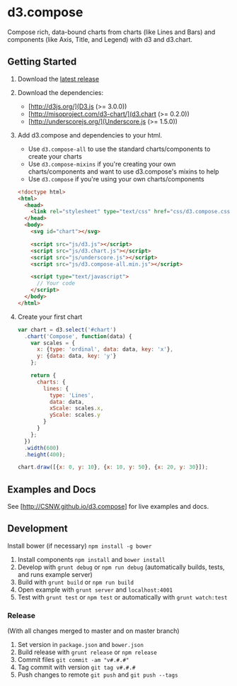 # d3.compose

Compose rich, data-bound charts from charts (like Lines and Bars) and components (like Axis, Title, and Legend) with d3 and d3.chart.

## Getting Started

1. Download the [latest release](https://github.com/CSNW/d3.compose/releases)
2. Download the dependencies:
    
    - [http://d3js.org/](D3.js (>= 3.0.0))
    - [http://misoproject.com/d3-chart/](d3.chart (>= 0.2.0))
    - [http://underscorejs.org/](Underscore.js (>= 1.5.0))

3. Add d3.compose and dependencies to your html.

    - Use `d3.compose-all` to use the standard charts/components to create your charts
    - Use `d3.compose-mixins` if you're creating your own charts/components and want to use d3.compose's mixins to help
    - Use `d3.compose` if you're using your own charts/components

    ```html
    <!doctype html>
    <html>
      <head>
        <link rel="stylesheet" type="text/css" href="css/d3.compose.css">
      </head>
      <body>
        <svg id="chart"></svg>

        <script src="js/d3.js"></script>
        <script src="js/d3.chart.js"></script>
        <script src="js/underscore.js"></script>
        <script src="js/d3.compose-all.min.js"></script>

        <script type="text/javascript">
          // Your code
        </script>
      </body>
    </html>
    ```

4. Create your first chart

    ```js
    var chart = d3.select('#chart')
      .chart('Compose', function(data) {
        var scales = {
          x: {type: 'ordinal', data: data, key: 'x'},
          y: {data: data, key: 'y'}
        };

        return {
          charts: {
            lines: {
              type: 'Lines', 
              data: data,
              xScale: scales.x,
              yScale: scales.y
            }
          }
        };
      })
      .width(600)
      .height(400);

    chart.draw([{x: 0, y: 10}, {x: 10, y: 50}, {x: 20, y: 30}]);
    ```

## Examples and Docs

See [http://CSNW.github.io/d3.compose] for live examples and docs.

## Development

Install bower (if necessary) `npm install -g bower`

1. Install components `npm install` and `bower install`
2. Develop with `grunt debug` or `npm run debug` (automatically builds, tests, and runs example server)
2. Build with `grunt build` or `npm run build`
3. Open example with `grunt server` and `localhost:4001`
4. Test with `grunt test` or `npm test` or automatically with `grunt watch:test`

### Release

(With all changes merged to master and on master branch)

1. Set version in `package.json` and `bower.json`
2. Build release with `grunt release` or `npm release`
3. Commit files `git commit -am "v#.#.#"`
4. Tag commit with version `git tag v#.#.#`
5. Push changes to remote `git push` and `git push --tags`
